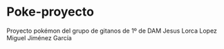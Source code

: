 # Poke-proyecto
Proyecto pokémon del grupo de gitanos de 1º de DAM 
Jesus Lorca Lopez
Miguel Jiménez García
